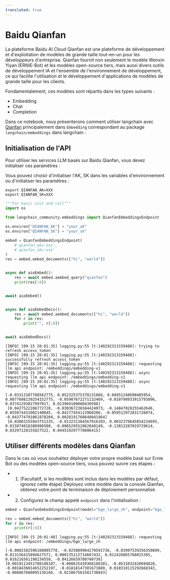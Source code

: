 ```yaml
---
translated: true
---
```


# Baidu Qianfan

La plateforme Baidu AI Cloud Qianfan est une plateforme de développement et d'exploitation de modèles de grande taille tout-en-un pour les développeurs d'entreprise. Qianfan fournit non seulement le modèle Wenxin Yiyan (ERNIE-Bot) et les modèles open-source tiers, mais aussi divers outils de développement IA et l'ensemble de l'environnement de développement, ce qui facilite l'utilisation et le développement d'applications de modèles de grande taille pour les clients.

Fondamentalement, ces modèles sont répartis dans les types suivants :

- Embedding
- Chat
- Completion

Dans ce notebook, nous présenterons comment utiliser langchain avec [Qianfan](https://cloud.baidu.com/doc/WENXINWORKSHOP/index.html) principalement dans `Embedding` correspondant au package `langchain/embeddings` dans langchain :

## Initialisation de l'API

Pour utiliser les services LLM basés sur Baidu Qianfan, vous devez initialiser ces paramètres :

Vous pouvez choisir d'initialiser l'AK, SK dans les variables d'environnement ou d'initialiser les paramètres :

```base
export QIANFAN_AK=XXX
export QIANFAN_SK=XXX
```

```python
"""For basic init and call"""
import os

from langchain_community.embeddings import QianfanEmbeddingsEndpoint

os.environ["QIANFAN_AK"] = "your_ak"
os.environ["QIANFAN_SK"] = "your_sk"

embed = QianfanEmbeddingsEndpoint(
    # qianfan_ak='xxx',
    # qianfan_sk='xxx'
)
res = embed.embed_documents(["hi", "world"])


async def aioEmbed():
    res = await embed.aembed_query("qianfan")
    print(res[:8])


await aioEmbed()


async def aioEmbedDocs():
    res = await embed.aembed_documents(["hi", "world"])
    for r in res:
        print("", r[:8])


await aioEmbedDocs()
```

```output
[INFO] [09-15 20:01:35] logging.py:55 [t:140292313159488]: trying to refresh access_token
[INFO] [09-15 20:01:35] logging.py:55 [t:140292313159488]: successfully refresh access_token
[INFO] [09-15 20:01:35] logging.py:55 [t:140292313159488]: requesting llm api endpoint: /embeddings/embedding-v1
[INFO] [09-15 20:01:35] logging.py:55 [t:140292313159488]: async requesting llm api endpoint: /embeddings/embedding-v1
[INFO] [09-15 20:01:35] logging.py:55 [t:140292313159488]: async requesting llm api endpoint: /embeddings/embedding-v1

[-0.03313107788562775, 0.052325375378131866, 0.04951248690485954, 0.0077608139254152775, -0.05907672271132469, -0.010798933915793896, 0.03741293027997017, 0.013969100080430508]
 [0.0427522286772728, -0.030367236584424973, -0.14847028255462646, 0.055074431002140045, -0.04177454113960266, -0.059512972831726074, -0.043774791061878204, 0.0028191760648041964]
 [0.03803155943751335, -0.013231384567916393, 0.0032379645854234695, 0.015074018388986588, -0.006529552862048149, -0.13813287019729614, 0.03297128155827522, 0.044519297778606415]
```

## Utiliser différents modèles dans Qianfan

Dans le cas où vous souhaitez déployer votre propre modèle basé sur Ernie Bot ou des modèles open-source tiers, vous pouvez suivre ces étapes :

- 1. (Facultatif, si les modèles sont inclus dans les modèles par défaut, ignorez cette étape) Déployez votre modèle dans la console Qianfan, obtenez votre point de terminaison de déploiement personnalisé.
- 2. Configurez le champ appelé `endpoint` dans l'initialisation :

```python
embed = QianfanEmbeddingsEndpoint(model="bge_large_zh", endpoint="bge_large_zh")

res = embed.embed_documents(["hi", "world"])
for r in res:
    print(r[:8])
```

```output
[INFO] [09-15 20:01:40] logging.py:55 [t:140292313159488]: requesting llm api endpoint: /embeddings/bge_large_zh

[-0.0001582596160005778, -0.025089964270591736, -0.03997539356350899, 0.013156415894627571, 0.000135212714667432, 0.012428865768015385, 0.016216561198234558, -0.04126659780740738]
[0.0019113451708108187, -0.008625439368188381, -0.0531032420694828, -0.0018436014652252197, -0.01818147301673889, 0.010310115292668343, -0.008867680095136166, -0.021067561581730843]
```
